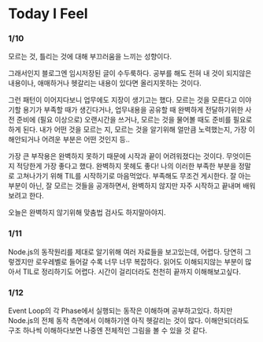 # Today I Feel

### 1/10

모르는 것, 틀리는 것에 대해 부끄러움을 느끼는 성향이다.

그래서인지 블로그엔 임시저장된 글이 수두룩하다. 공부를 해도 전혀 내 것이 되지않은 내용이나, 애매하거나 헷갈리는 내용이 있다면 올리지못하는 것이다.

그런 패턴이 이어지다보니 업무에도 지장이 생기고는 했다. 모르는 것을 모른다고 이야기할 용기가 부족할 때가 생긴다거나, 업무내용을 공유할 때 완벽하게 전달하기위한 사전 준비에 (필요 이상으로) 오랜시간을 쓰거나, 모르는 것을 물어볼 때도 준비를 필요로 하게 된다. 내가 어떤 것을 모르는 지, 모르는 것을 알기위해 얼만큼 노력했는지, 가장 이해안되거나 어려운 부분은 어떤 것인지 등..

가장 큰 부작용은 완벽하지 못하기 때문에 시작과 끝이 어려워졌다는 것이다. 무엇이든지 적당한게 가장 좋다고 했다. 완벽하지 못헤도 좋다!
나의 이러한 부족한 부분을 정말로 고쳐나가기 위해 TIL를 시작하기로 마음먹었다. 부족해도 무조건 게시한다. 잘 아는 부분이 아닌, 잘 모르는 것들을 공개하면서, 완벽하지 않지만 자주 시작하고 끝내며 배워보려고 한다.

오늘은 완벽하지 않기위해 맞춤법 검사도 하지말아야지.

### 1/11

Node.js의 동작원리를 제대로 알기위해 여러 자료들을 보고있는데, 어렵다. 당연히 그렇겠지만 로우레벨로 들어갈 수록 너무 너무 복잡하다.
읽어도 이해되지않는 부분이 많아서 TIL로 정리하기도 어렵다. 시간이 걸리더라도 천천히 끝까지 이해해보고싶다.

### 1/12

Event Loop의 각 Phase에서 실행되는 동작은 이해하며 공부하고있다. 하지만 Node.js의 전체 동작 측면에서 이해하기엔 아직 헷갈리는 것이 많다.
이해안되더라도 구조 하나씩 이해하다보면 나중엔 전체적인 그림을 볼 수 있을 것 같다.
